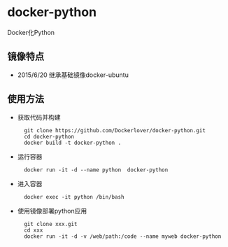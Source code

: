 # docker-python
Docker化Python

## 镜像特点

- 2015/6/20 继承基础镜像docker-ubuntu

## 使用方法

- 获取代码并构建

        git clone https://github.com/Dockerlover/docker-python.git
        cd docker-python
        docker build -t docker-python .

- 运行容器

        docker run -it -d --name python  docker-python

- 进入容器

        docker exec -it python /bin/bash

- 使用镜像部署python应用

        git clone xxx.git
        cd xxx
        docker run -it -d -v /web/path:/code --name myweb docker-python
        

